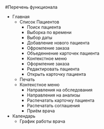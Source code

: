 #Перечень функционала

- Главная
  - Список Пациентов
    - Поиск пациента
    - Выборка по времени
    - Выбор даты  
    - Добавление нового пациента
    - Офромление заказа
    - Объеденнение карточек пациента
    - Контекстное меню
    - Оформление заказа
    - Редактировать пациента 
    - Открыть карточку пациента
  - Печать
  - Контекстное меню
    - Направления на обследования
    - Направления на анализы
    - Распечатать карточку пациента 
    - Распечатать соглашения  
    - Приём врача
- Календарь
  - График работы врача

 